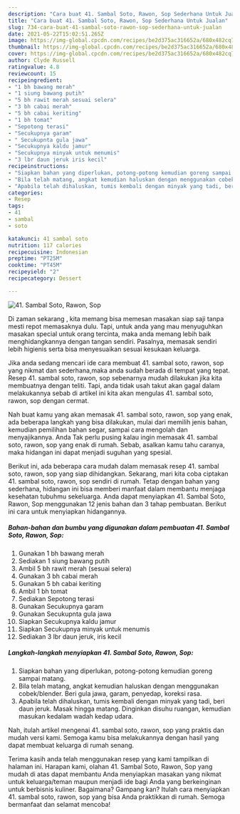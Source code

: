 ```yaml
---
description: "Cara buat 41. Sambal Soto, Rawon, Sop Sederhana Untuk Jualan"
title: "Cara buat 41. Sambal Soto, Rawon, Sop Sederhana Untuk Jualan"
slug: 734-cara-buat-41-sambal-soto-rawon-sop-sederhana-untuk-jualan
date: 2021-05-22T15:02:51.265Z
image: https://img-global.cpcdn.com/recipes/be2d375ac316652a/680x482cq70/41-sambal-soto-rawon-sop-foto-resep-utama.jpg
thumbnail: https://img-global.cpcdn.com/recipes/be2d375ac316652a/680x482cq70/41-sambal-soto-rawon-sop-foto-resep-utama.jpg
cover: https://img-global.cpcdn.com/recipes/be2d375ac316652a/680x482cq70/41-sambal-soto-rawon-sop-foto-resep-utama.jpg
author: Clyde Russell
ratingvalue: 4.8
reviewcount: 15
recipeingredient:
- "1 bh bawang merah"
- "1 siung bawang putih"
- "5 bh rawit merah sesuai selera"
- "3 bh cabai merah"
- "5 bh cabai keriting"
- "1 bh tomat"
- "Sepotong terasi"
- "Secukupnya garam"
- " Secukupnta gula jawa"
- "Secukupnya kaldu jamur"
- "Secukupnya minyak untuk menumis"
- "3 lbr daun jeruk iris kecil"
recipeinstructions:
- "Siapkan bahan yang diperlukan, potong-potong kemudian goreng sampai matang."
- "Bila telah matang, angkat kemudian haluskan dengan menggunakan cobek/blender. Beri gula jawa, garam, penyedap, koreksi rasa."
- "Apabila telah dihaluskan, tumis kembali dengan minyak yang tadi, beri daun jeruk. Masak hingga matang. Dinginkan disuhu ruangan, kemudian masukan kedalam wadah kedap udara."
categories:
- Resep
tags:
- 41
- sambal
- soto

katakunci: 41 sambal soto 
nutrition: 117 calories
recipecuisine: Indonesian
preptime: "PT25M"
cooktime: "PT45M"
recipeyield: "2"
recipecategory: Dessert

---
```



![41. Sambal Soto, Rawon, Sop](https://img-global.cpcdn.com/recipes/be2d375ac316652a/680x482cq70/41-sambal-soto-rawon-sop-foto-resep-utama.jpg)

Di zaman  sekarang , kita memang bisa memesan masakan siap saji tanpa mesti repot memasaknya dulu. Tapi, untuk anda yang mau menyuguhkan masakan special untuk orang tercinta, maka anda memang lebih baik menghidangkannya dengan tangan sendiri. Pasalnya, memasak sendiri lebih higienis serta bisa menyesuaikan sesuai kesukaan keluarga.

Jika anda sedang mencari ide cara membuat 41. sambal soto, rawon, sop yang nikmat dan sederhana,maka anda sudah berada di tempat yang tepat. Resep 41. sambal soto, rawon, sop  sebenarnya mudah dilakukan jika kita membuatnya dengan teliti. Tapi, anda tidak usah takut akan gagal dalam melakukannya 
sebab di artikel ini kita akan mengulas 41. sambal soto, rawon, sop dengan cermat.  



Nah buat kamu yang akan memasak 41. sambal soto, rawon, sop yang enak, ada beberapa langkah yang bisa dilakukan, mulai dari memilih jenis bahan, kemudian pemilihan bahan segar, sampai cara mengolah dan menyajikannya. Anda Tak perlu pusing kalau ingin memasak 41. sambal soto, rawon, sop yang enak di rumah. Sebab, asalkan kamu  tahu caranya, maka hidangan ini dapat menjadi suguhan yang spesial.

Berikut ini, ada beberapa cara mudah dalam memasak resep 41. sambal soto, rawon, sop yang siap dihidangkan. Sekarang, mari kita coba ciptakan 41. sambal soto, rawon, sop sendiri di rumah. Tetap dengan bahan yang sederhana, hidangan ini bisa memberi manfaat dalam membantu menjaga kesehatan tubuhmu sekeluarga. Anda dapat menyiapkan 41. Sambal Soto, Rawon, Sop menggunakan 12 jenis bahan dan 3 tahap pembuatan. Berikut ini cara untuk menyiapkan hidangannya.

<!--inarticleads1-->

##### Bahan-bahan dan bumbu yang digunakan dalam pembuatan 41. Sambal Soto, Rawon, Sop:

1. Gunakan 1 bh bawang merah
1. Sediakan 1 siung bawang putih
1. Ambil 5 bh rawit merah (sesuai selera)
1. Gunakan 3 bh cabai merah
1. Gunakan 5 bh cabai keriting
1. Ambil 1 bh tomat
1. Sediakan Sepotong terasi
1. Gunakan Secukupnya garam
1. Gunakan  Secukupnta gula jawa
1. Siapkan Secukupnya kaldu jamur
1. Siapkan Secukupnya minyak untuk menumis
1. Sediakan 3 lbr daun jeruk, iris kecil




<!--inarticleads2-->

##### Langkah-langkah menyiapkan 41. Sambal Soto, Rawon, Sop:

1. Siapkan bahan yang diperlukan, potong-potong kemudian goreng sampai matang.
1. Bila telah matang, angkat kemudian haluskan dengan menggunakan cobek/blender. Beri gula jawa, garam, penyedap, koreksi rasa.
1. Apabila telah dihaluskan, tumis kembali dengan minyak yang tadi, beri daun jeruk. Masak hingga matang. Dinginkan disuhu ruangan, kemudian masukan kedalam wadah kedap udara.




Nah, itulah artikel mengenai  41. sambal soto, rawon, sop  yang praktis dan mudah versi kami. Semoga kamu bisa melakukannya dengan hasil yang dapat membuat keluarga di rumah senang. 

Terima kasih anda telah menggunakan resep yang kami tampilkan di halaman ini. Harapan kami, olahan  41. Sambal Soto, Rawon, Sop yang mudah di atas dapat membantu Anda menyiapkan masakan yang nikmat untuk keluarga/teman maupun menjadi ide bagi Anda yang berkeinginan untuk berbisnis kuliner. Bagaimana? Gampang kan? Itulah cara menyiapkan 41. sambal soto, rawon, sop yang bisa Anda praktikkan di rumah. Semoga bermanfaat dan selamat mencoba!

